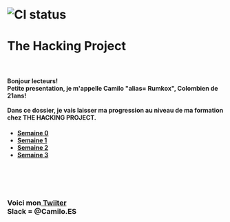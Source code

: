 # ![CI status](http://oi68.tinypic.com/ngf2uo.jpg)
#  The Hacking Project
<br/>
<h4>Bonjour lecteurs! <br/>
Petite presentation, je m'appelle Camilo "alias= Rumkox", Colombien de 21ans!
<br/><br/>
Dans ce dossier, je vais laisser ma progression au niveau de ma formation chez THE HACKING PROJECT. 
<br/>
</h4>
<h4><ul>
	<li><a href="https://github.com/rumkox/TheHackingProject2018/tree/master/semaine0"> Semaine 0</a></li>
	<li><a href="https://github.com/rumkox/TheHackingProject2018/tree/master/semaine1"> Semaine 1</a></li>
	<li><a href="https://github.com/rumkox/TheHackingProject2018/tree/master/semaine2"> Semaine 2</a></li>
	<li><a href="https://github.com/rumkox/TheHackingProject2018/tree/master/semaine3"> Semaine 3</a></li>
</ul></h4>
<br/><br/><br/>
<h3>Voici mon<a href="https://twitter.com/Camilo42Es?lang=fr"> Twiiter</a><br/>
Slack = @Camilo.ES <br/></h3>
